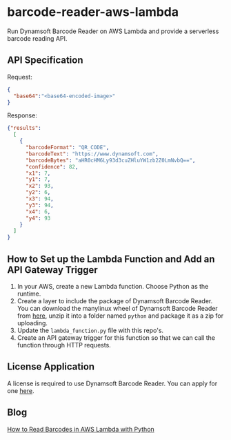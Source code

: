 # barcode-reader-aws-lambda

Run Dynamsoft Barcode Reader on AWS Lambda and provide a serverless barcode reading API.

## API Specification

Request:

```json
{
  "base64":"<base64-encoded-image>"
}
```

Response:

```json
{"results": 
  [
    {
      "barcodeFormat": "QR_CODE", 
      "barcodeText": "https://www.dynamsoft.com",
      "barcodeBytes": "aHR0cHM6Ly93d3cuZHluYW1zb2Z0LmNvbQ==",
      "confidence": 82,
      "x1": 7,
      "y1": 7,
      "x2": 93,
      "y2": 6,
      "x3": 94,
      "y3": 94,
      "x4": 6,
      "y4": 93
    }
  ]
}
```



## How to Set up the Lambda Function and Add an API Gateway Trigger

1. In your AWS, create a new Lambda function. Choose Python as the runtime.
2. Create a layer to include the package of Dynamsoft Barcode Reader. You can download the manylinux wheel of Dynamsoft Barcode Reader from [here](https://pypi.org/project/dbr/#files), unzip it into a folder named `python` and package it as a zip for uploading.
3. Update the `lambda_function.py` file with this repo's.
4. Create an API gateway trigger for this function so that we can call the function through HTTP requests.

## License Application

A license is required to use Dynamsoft Barcode Reader. You can apply for one [here](https://www.dynamsoft.com/customer/license/trialLicense?product=dbr).

## Blog

[How to Read Barcodes in AWS Lambda with Python](https://www.dynamsoft.com/codepool/read-barcodes-aws-lambda-python.html)



